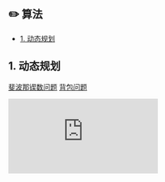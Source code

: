 ## :pencil2: 算法

* [1. 动态规划](#动态规划)

## 1. 动态规划

[斐波那锲数问题](https://blog.csdn.net/reed1991/article/details/53967107)
[背包问题](https://blog.csdn.net/reed1991/article/details/55057988)




![java 基础](https://github.com/reedfan/leetcode-/blob/master/basicjava.md)
